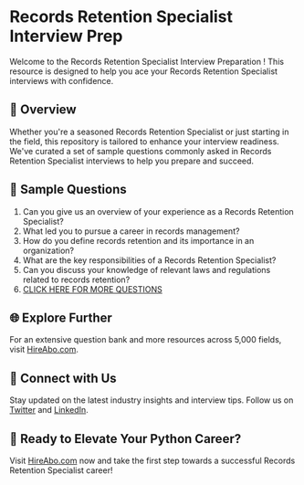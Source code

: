 # Records Retention Specialist Interview Prep

Welcome to the Records Retention Specialist Interview Preparation ! This resource is designed to help you ace your Records Retention Specialist interviews with confidence.

## 🚀 Overview

Whether you're a seasoned Records Retention Specialist or just starting in the field, this repository is tailored to enhance your interview readiness. We've curated a set of sample questions commonly asked in Records Retention Specialist interviews to help you prepare and succeed.

## 📝 Sample Questions

1. Can you give us an overview of your experience as a Records Retention Specialist?
2. What led you to pursue a career in records management?
3. How do you define records retention and its importance in an organization?
4. What are the key responsibilities of a Records Retention Specialist?
5. Can you discuss your knowledge of relevant laws and regulations related to records retention?
6. [CLICK HERE FOR MORE QUESTIONS](https://hireabo.com/job/18_1_29/Records%20Retention%20Specialist)

## 🌐 Explore Further

For an extensive question bank and more resources across 5,000 fields, visit [HireAbo.com](https://www.hireabo.com).

## 📱 Connect with Us

Stay updated on the latest industry insights and interview tips. Follow us on [Twitter](https://twitter.com/hireabo) and [LinkedIn](https://www.linkedin.com/in/hire-abo-3609972a8/).

## 🚀 Ready to Elevate Your Python Career?

Visit [HireAbo.com](https://www.hireabo.com) now and take the first step towards a successful Records Retention Specialist career!